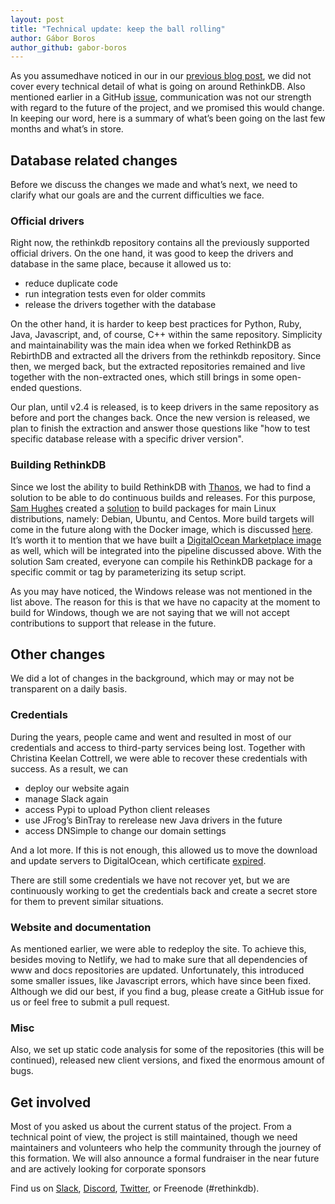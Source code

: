 ```yaml
---
layout: post
title: "Technical update: keep the ball rolling"
author: Gábor Boros
author_github: gabor-boros
---
```


As you assumedhave noticed in our in our [previous blog post](https://rethinkdb.com/blog/community-update-stayin-alive), we did not cover every technical detail of what is going on around RethinkDB. Also mentioned earlier in a GitHub [issue](https://github.com/rethinkdb/rethinkdb/issues/6747), communication was not our strength with regard to the future of the project, and we promised this would change. In keeping our word, here is a summary of what’s been going on the last few months and what’s in store.

## Database related changes

Before we discuss the changes we made and what’s next, we need to clarify what our goals are and the current difficulties we face.

<!--more-->

### Official drivers

Right now, the rethinkdb repository contains all the previously supported official drivers. On the one hand, it was good to keep the drivers and database in the same place, because it allowed us to:

* reduce duplicate code
* run integration tests even for older commits
* release the drivers together with the database

On the other hand, it is harder to keep best practices for Python, Ruby, Java, Javascript, and, of course, C++ within the same repository. Simplicity and maintainability was the main idea when we forked RethinkDB as RebirthDB and extracted all the drivers from the rethinkdb repository. Since then, we merged back, but the extracted repositories remained and live together with the non-extracted ones, which still brings in some open-ended questions.

Our plan, until v2.4 is released, is to keep drivers in the same repository as before and port the changes back. Once the new version is released, we plan to finish the extraction and answer those questions like "how to test specific database release with a specific driver version".

### Building RethinkDB

Since we lost the ability to build RethinkDB with [Thanos](https://thanos.atnnn.com/project/rethinkdb), we had to find a solution to be able to do continuous builds and releases. For this purpose, [Sam Hughes](https://github.com/srh) created a [solution](https://github.com/srh/rethinkdb-package-builder) to build packages for main Linux distributions, namely: Debian, Ubuntu, and Centos. More build targets will come in the future along with the Docker image, which is discussed [here](https://github.com/rethinkdb/rethinkdb/issues/6772). It’s worth it to mention that we have built a [DigitalOcean Marketplace image](https://marketplace.digitalocean.com/apps/rethinkdb) as well, which will be integrated into the pipeline discussed above. With the solution Sam created, everyone can compile his RethinkDB package for a specific commit or tag by parameterizing its setup script.

As you may have noticed, the Windows release was not mentioned in the list above. The reason for this is that we have no capacity at the moment to build for Windows, though we are not saying that we will not accept contributions to support that release in the future.

## Other changes

We did a lot of changes in the background, which may or may not be transparent on a daily basis.

### Credentials

During the years, people came and went and resulted in most of our credentials and access to third-party services being lost. Together with Christina Keelan Cottrell, we were able to recover these credentials with success. As a result, we can

* deploy our website again
* manage Slack again
* access Pypi to upload Python client releases
* use JFrog’s BinTray to rerelease new Java drivers in the future
* access DNSimple to change our domain settings

And a lot more. If this is not enough, this allowed us to move the download and update servers to DigitalOcean, which certificate [expired](https://github.com/rethinkdb/rethinkdb/issues/6764).

There are still some credentials we have not recover yet, but we are continuously working to get the credentials back and create a secret store for them to prevent similar situations.

### Website and documentation

As mentioned earlier, we were able to redeploy the site. To achieve this, besides moving to Netlify, we had to make sure that all dependencies of www and docs repositories are updated. Unfortunately, this introduced some smaller issues, like Javascript errors, which have since been fixed. Although we did our best, if you find a bug, please create a GitHub issue for us or feel free to submit a pull request.

### Misc

Also, we set up static code analysis for some of the repositories (this will be continued), released new client versions, and fixed the enormous amount of bugs.

## Get involved

Most of you asked us about the current status of the project. From a technical point of view, the project is still maintained, though we need maintainers and volunteers who help the community through the journey of this formation. We will also announce a formal fundraiser in the near future and are actively looking for corporate sponsors

Find us on [Slack](http://slack.rethinkdb.com/), [Discord](https://discord.gg/kaQDYB4), [Twitter](https://twitter.com/rethinkdb), or Freenode (#rethinkdb).
